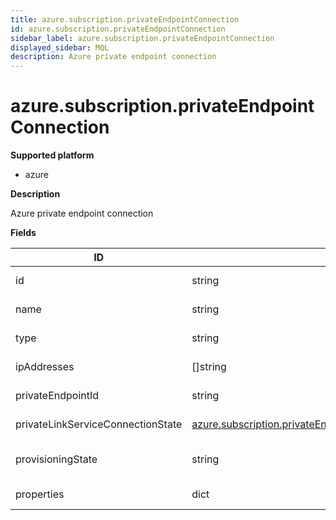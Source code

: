 ```yaml
---
title: azure.subscription.privateEndpointConnection
id: azure.subscription.privateEndpointConnection
sidebar_label: azure.subscription.privateEndpointConnection
displayed_sidebar: MQL
description: Azure private endpoint connection
---
```


# azure.subscription.privateEndpointConnection

**Supported platform**

- azure

**Description**

Azure private endpoint connection

**Fields**

| ID                                | TYPE                                                                                                                            | DESCRIPTION                                           |
| --------------------------------- | ------------------------------------------------------------------------------------------------------------------------------- | ----------------------------------------------------- |
| id                                | string                                                                                                                          | Private endpoint connection ID                        |
| name                              | string                                                                                                                          | Private endpoint connection name                      |
| type                              | string                                                                                                                          | Private endpoint connection type                      |
| ipAddresses                       | &#91;&#93;string                                                                                                                | Private endpoint connection IP addresses              |
| privateEndpointId                 | string                                                                                                                          | ID of the associated private endpoint                 |
| privateLinkServiceConnectionState | [azure.subscription.privateEndpointConnection.connectionState](azure.subscription.privateendpointconnection.connectionstate.md) | Private link service connection state details         |
| provisioningState                 | string                                                                                                                          | Provisioning state of the private endpoint connection |
| properties                        | dict                                                                                                                            | privateEndpointConnection properties                  |
